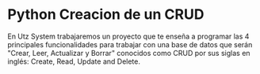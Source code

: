 # Python Creacion de un CRUD
En Utz System trabajaremos un proyecto que te enseña a programar las 4 principales funcionalidades para trabajar con una base de datos que serán "Crear, Leer, Actualizar y Borrar" conocidos como CRUD por sus siglas en inglés: Create, Read, Update and Delete.
